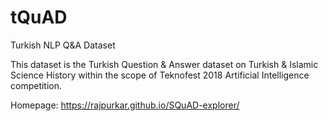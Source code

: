 # tQuAD

Turkish NLP Q&A Dataset

This dataset is the Turkish Question & Answer dataset on Turkish & Islamic Science History 
within the scope of Teknofest 2018 Artificial Intelligence competition.

Homepage: https://rajpurkar.github.io/SQuAD-explorer/
